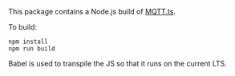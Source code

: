 This package contains a Node.js build of [MQTT.ts](https://github.com/jdiamond/MQTT.ts).

To build:

```
npm install
npm run build
```

Babel is used to transpile the JS so that it runs on the current LTS.

